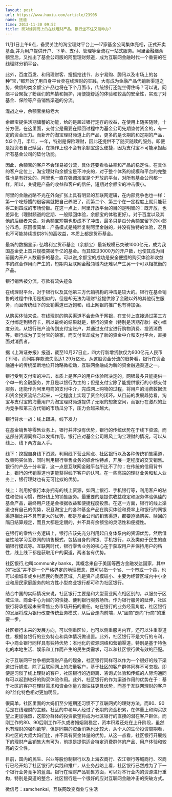 ```yaml
---
layout: post
url: https://www.huxiu.com/article/23905
name: 拯迪
time: 2013-11-30 09:52
title: 面对蜂拥而上的在线理财产品，银行坐不住又能咋办?
---
```

11月1日上午9点，备受关注的淘宝理财平台上—17家基金公司集体亮相，正式开卖基金,并为用户提供开户、下单、支付、管理等全流程一站式服务。阿里金融继余额宝后，又推出了基金公司版的阿里理财频道，成为互联网金融时代一个重要的在线理财分销平台。

此外，百度百发、和讯理财客、搜狐抢钱节、苏宁易购、腾讯以及市场上的各种“宝，”都开始了用自身平台卖在线理财的实践，大有成为金融产品代销新渠道之势，微信的类余额宝产品也将在下个月面市，传统银行还能坐得住吗？可以说，网络平台聚拢了粉丝们的热情和拥护，用便捷舒适的体验和较高的安全性，实现了对基金、保险等产品销售渠道的分流。

混战之中，余额宝坐稳老大

余额宝提供活期储蓄的功能，给的是超过银行定存的收益，在使用上随买随赎，十分方便，在这里面，支付宝是需要在赎回过程中为基金公司先期垫付资金的，有一定的资金压力。而新开的淘宝理财频道上的产品，更多的是长期的和定期的产品，如3个月，半年，一年，特别是保险理财，因此还提供不了随买随赎的服务。即便是投资者自己赎回，在操作上也不会有余额宝这么便捷，因为支付宝不可能承担起所有基金公司的垫付功能。

因此，余额宝的客户不会轻易被分流，具体还要看收益率和产品的稳定性。在具体的客户定位上，淘宝理财和余额宝是不冲突的，对于整个体系的规模和平台的完整性也是有好处的。阿里也一直在强调淘宝是个开放的平台，对所有基金公司都一样，所以，关键是产品的收益和客户的信任，短期对余额宝的冲击很小。

阿里的金融战略不光在外向扩张上具有明显的互联网逻辑，在内部竞争也也一样：第一个吃螃蟹的很容易就把自己养肥了，而第二个、第三个在一定程度上就只能获得二到四成的市场份额。在这一点上，阿里开放平台的目的是明智的：既开放，也差异化（理财频道的定期、一般赎回体验，余额宝的体验更好）。对于百度以及其他的后继者来说，对余额宝短期也形成不了冲击，最多只是瓜分余额宝留下的小部分市场，原因很简单：产品模式是纯粹复制阿里金融的，并没有独特的体验，况且也不可能持续提供8%的高收益，本质上都是货币基金。

最新的数据显示: 弘增利宝货币基金（余额宝）最新规模已突破1000亿元，成为我国基金史上首只规模突破千亿的基金。而其超过3000万的开户数，也使其成为目前国内开户人数最多的基金。可以说,余额宝的成功是安全便捷的购买体验和收益率的综合作用而产生的，短期内互联网金融领域内还难以产生另一个可以相抗衡的产品。

银行销售被分流，存款有流失迹象

在线理财平台，对于银行以及其他第三方代销机构的冲击是较大的。银行在基金销售的过程中作用是相似的，但是却无法为理财?丝提供除了金融以外的其他衍生服务，而且传统线下的营销渠道已近饱和，线上网银的推广也有待加强。

从购买体验来说，在线理财的购买渠道不会逊色于网银，在支付上直接通过第三方支付绑定到银行卡，所以最终的结果就是，银行的资金（特别是活期存款）被小幅度分流，从银行账户流传到支付宝账户，并通过支付宝进行购物消费、投资消费等。银行成为了支付宝的娘家，而支付宝却成为了新的资金中介和支付平台，直接面对消费者。

据《上海证券报》报道，截至10月27日止，四大行新增贷款仅为930亿元人民币(下同)，而同期存款流失高达1.29万亿元。从这股资金分流的趋势看，银行在资金融通中的传统垄断地位开始略微松动，互联网金融成为新的资金融通渠道之一。

银行受到支付宝的冲击，本质上是客户的用户体验所决定的，网银最多只能提供一个单一的金融服务，并且是以银行为主的；但是支付宝除了能提供银行的小额支付服务，还能作为阿里电商的支付中介，完成网上购物的过程，将用户的消费数据流和资金投资流结合起来，一定程度上实现了资金的闭环。从目前的发展趋势看，淘宝与支付宝的海量用户为淘宝理财频道提供了无限的想象空间，而银行在激烈的业内竞争和第三方代销的市场瓜分下，压力会越来越大。

银行背水一战：线上跟进，线下发力

在基金销售等零售业务上，银行并非没有优势，银行的传统优势在于线下资源，而这部分资源同样可以发挥作用。银行应对基金公司跟风上淘宝理财的情况，可以从线上、线下两方面入手。

线下：挖掘自身线下资源，利用线下营业网点、社区银行以及各种传统销售渠道，改善购买体验，同时利用银行零售业务的综合性特点，开展一定程度的交叉销售。银行的产品十分丰富，这一点是互联网金融平台所比不了的；在传统的信用背书上，银行的代销渠道也更能获得线下客户的认可。在一些高端的理财业务和私人业务上，银行理财也有无可比拟的优势。

线上：利用好银行本身拥有的线上资源，如网上银行、手机银行等，利用客户的粘性和使用习惯，做好线上的销售服务。最重要的是提供收益稳定和服务体验俱佳的基金产品，最终用户还是会根据收益和便捷程度投票。在这一方面，银行的线上渠道也有自己的优势，况且淘宝上的各种基金产品在购买体验和费率上和银行的网银渠道相比并不具有更大的优势，都是基金公司的销售渠道，都要遵循购买、赎回的隔日结算规定，而且大都是定期的，并不具有余额宝的灵活性和便捷性。

在银行的零售业务逻辑上，银行应该先充分利用起自身体系内的资源优势，然后借鉴性地学习互联网的销售模式，包括自身的网银、手机银行，以及类似于民生的直销银行模式等。互联网时代，银行零售业务的核心在于获取用户并保持用户的粘性，线上线下都是获取用户的渠道，两者各有优势。

社区银行,也叫community banks，其概念来自于美国等西方金融发达国家，其中的“社区”并不是一个严格界定的地理概念，既可以指一个省、一个市或一个县，也可以指城市或乡村居民的聚居区域。凡是资产规模较小、主要为经营区域内中小企业和居民家庭服务的地方性小型商业银行都可称为社区银行。

结合中国的实际情况来说，社区银行主要是和大型营业网点相区别的，以服务于区域生活、商业中心为目的的快捷、便利银行服务场所。作为银行服务的延伸，社区银行将承担起未来零售业务市场开拓的重任。站在银行的业务经营角度，社区银行的发展将成为银行改变传统业务模式，从后台走向前端，从“坐商”走向“行商”的重要一步。

社区银行未来的发展方向，可以侧重区位，也可以侧重服务内容，还可以注重渠道性，根据各银行的业务特点和具体情况做设置。此外，社区银行不是大行的专利，中小商业银行同样具有独特优势：本地化的资源网络和营销渠道，特别是基于特色化的本地生活、娱乐和工作而产生的民生类需求，可以和社区银行做有效的匹配。

对于互联网平台争相卖理财产品的现象，社区银行同样可以作为一个很好的线下渠道进行铺进，除了互联网网上的海量客户，基于社区的客户群体同样不可忽视。即便是习惯了线上理财的客户，社区银行的近距离、咨询式体验和传统的人际沟通同样可以起到较好的购买体验作用。此外，社区银行的作为渠道作用的优势在于：基于社区的客户在理财需求和资金体量方面往往更具优势，而基于互联网理财的客户的?丝化特色相对更加明显。

很简单，社区里面的大妈们至少短期还习惯不了互联网式的理财方法，而80、90后是在线理财的主题。社区的中老年人经过了长期的资金积累，在体量上和购买欲望上更加强烈，这部分群体的投资欲望将成为社区银行的直接的潜在客户群体。而刚工作的80、90后刚工作不久或者婚姻刚稳定，资本积累还处在上升阶段，虽然也有理财的强烈欲望，但是同期的资金消耗也比较大，从个人的生命投资周期看，和社区的大叔大妈们比，并不具有资金体量的优势。从这一点看，社区银行开展线下的理财产品销售大有可为，前提是提供适合特定消费群体的产品、用户体验和较高的安全性。

目前，国内的民生、兴业等股份制银行以及上海农商行、农江银行等城商行、农商行已经开始了社区银行的实践和推广，从业务战略上看，社区银行已然成为了下一个银行业务竞争的蓝海。银行在理财产品销售方面，可以对本行业内的资源进行重构，特别是渠道的整合，社区银行是一个很好的应对互联网金融冲击的突破方式。

微信号：samchenkai，互联网改变商业与生活

